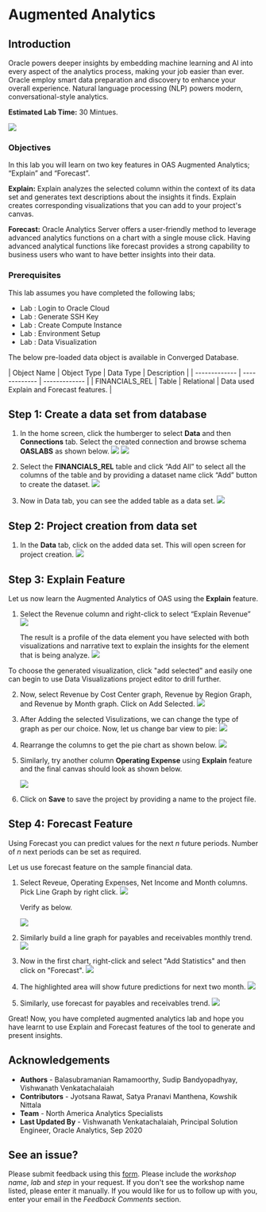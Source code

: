 # Augmented Analytics #

## Introduction

Oracle powers deeper insights by embedding machine learning and AI into every aspect of the analytics process, making your job easier than ever.  Oracle employ smart data preparation and discovery to enhance your overall experience. Natural language processing (NLP) powers modern, conversational-style analytics.

**Estimated Lab Time:** 30 Mintues.

![](./images/augmentedanalytics.png " ")


### Objectives ###

In this lab you will learn on two key features in OAS Augmented Analytics; “Explain” and “Forecast”.

**Explain:** Explain analyzes the selected column within the context of its data set and generates text descriptions about the insights it finds.  Explain creates corresponding visualizations that you can add to your project's canvas.

**Forecast:** Oracle Analytics Server offers a user-friendly method to leverage advanced analytics functions on a chart with a single mouse click. Having advanced analytical functions like forecast provides a strong capability to business users who want to have better insights into their data. 

### Prerequisites ###
This lab assumes you have completed the following labs;  
- Lab : Login to Oracle Cloud  
- Lab : Generate SSH Key  
- Lab : Create Compute Instance  
- Lab : Environment Setup
- Lab : Data Visualization  


The below pre-loaded data object is available in Converged Database.  

| Object Name  | Object Type  | Data Type  | Description  |
| ------------- | ------------- | ------------- |
| FINANCIALS\_REL | Table | Relational  | Data used Explain and Forecast features. |


## Step 1: Create a data set from database

1. In the home screen, click the humberger to select **Data** and then **Connections** tab. Select the  created connection and browse schema **OASLABS** as shown below.
![](./images/aa4.png " ")
![](./images/aa5.png " ")

2. Select the **FINANCIALS\_REL** table and click “Add All” to select all the columns of the table and by providing a dataset name click “Add” button to create the dataset.
![](./images/aa6.png " ")

3. Now in Data tab, you can see the added table as a data set.
![](./images/aa7.png " ")

## Step 2: Project creation from data set

1. In the **Data** tab, click on the added data set.  This will open screen for project creation.
![](./images/aa7.png " ")

## Step 3: Explain Feature

Let us now learn the Augmented Analytics of OAS using the  **Explain** feature.

1. Select the Revenue column and right-click to select “Explain Revenue”
![](./images/aa8.png " ")

    The result is a profile of the data element you have selected with both visualizations and narrative text to explain the insights for the element that is being analyze.
    ![](./images/aa9.png " ")

To choose the generated visualization, click "add selected" and easily one can begin to use Data Visualizations project editor to drill further. 

2. Now, select Revenue by Cost Center graph, Revenue by Region Graph, and Revenue by Month graph. Click on Add Selected.
![](./images/aa10.png " ")

3. After Adding the selected Visulizations, we can change the type of graph as per our choice.
   Now, let us change bar view to pie:
![](./images/aa11.png " ")
4. Rearrange the columns to get the pie chart as shown below.
![](./images/aa12.png " ")

5. Similarly, try another column **Operating Expense** using **Explain** feature and the final canvas should look as shown below.

    ![](./images/aa14.png " ")

6. Click on **Save** to save the project by providing a name to the project file.

## Step 4: Forecast Feature

Using Forecast you can predict values for the next _n_ future periods.  Number of _n_ next periods can be set as required. 

Let us use forecast feature on the sample financial data.

1. Select Reveue, Operating Expenses, Net Income and Month columns.  Pick Line Graph by right click.
![](./images/aa15.png " ")

    Verify as below.

    ![](./images/aa16.png " ")

2. Similarly build a line graph for payables and receivables monthly trend.
![](./images/aa17.png " ")

3. Now in the first chart, right-click and select "Add Statistics" and then click on "Forecast".
![](./images/aa18.png " ")
4. The highlighted area will show future predictions for next two month.
![](./images/aa19.png " ")

5. Similarly, use forecast for payables and receivables trend.
![](./images/aa20.png " ")

Great! Now, you have completed augmented analytics lab and hope you have learnt to use Explain and Forecast features of the tool to generate and present insights.

## Acknowledgements

- **Authors** - Balasubramanian Ramamoorthy, Sudip Bandyopadhyay, Vishwanath Venkatachalaiah
- **Contributors** - Jyotsana Rawat, Satya Pranavi Manthena, Kowshik Nittala
- **Team** - North America Analytics Specialists
- **Last Updated By** - Vishwanath Venkatachalaiah, Principal Solution Engineer, Oracle Analytics, Sep 2020

## See an issue?
Please submit feedback using this [form](https://apexapps.oracle.com/pls/apex/f?p=133:1:::::P1_FEEDBACK:1). Please include the *workshop name*, *lab* and *step* in your request.  If you don't see the workshop name listed, please enter it manually. If you would like for us to follow up with you, enter your email in the *Feedback Comments* section.
